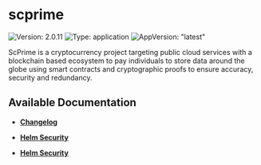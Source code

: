 # scprime

![Version: 2.0.11](https://img.shields.io/badge/Version-2.0.11-informational?style=flat-square) ![Type: application](https://img.shields.io/badge/Type-application-informational?style=flat-square) ![AppVersion: "latest"](https://img.shields.io/badge/AppVersion-"latest"-informational?style=flat-square)

ScPrime is a cryptocurrency project targeting public cloud services with a blockchain based ecosystem to pay individuals to store data around the globe using smart contracts and cryptographic proofs to ensure accuracy, security and redundancy.

## Available Documentation

- [**Changelog**](CHANGELOG)

- [**Helm Security**](container-security)

- [**Helm Security**](helm-security)

